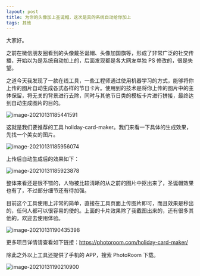 ```yaml
---
layout: post
title: 为你的头像加上圣诞帽，这次是真的系统自动给你加上
tags: 其他
---
```


大家好。

之前在微信朋友圈看到的头像戴圣诞帽、头像加国旗等，形成了非常广泛的社交传播，开始以为是系统自动加上的，后面发现都是各大网友单独 PS 修改的，很是失望。

之道今天我发现了一款在线工具，一些工程师通过使用机器学习的方式，能够将你上传的图片自动生成各式各样的节日卡片。使用到的技术是将你上传的图片中的主体保留，将无关的背景进行去除，同时与其他节日类的模板卡片进行拼接，最终达到自动生成图片的目的。

![image-20210131185441591](https://7465-test-3c9b5e-books-1301492295.tcb.qcloud.la/images/compress_image-20210131185441591.png)

这就是我们要推荐的工具 holiday-card-maker。我们来看一下具体的生成效果，先找一个美女的图片。

![image-20210131185956074](https://7465-test-3c9b5e-books-1301492295.tcb.qcloud.la/images/compress_image-20210131185956074.png)

上传后自动生成后的效果如下：

![image-20210131185923878](https://7465-test-3c9b5e-books-1301492295.tcb.qcloud.la/images/compress_image-20210131185923878.png)

整体来看还是很不错的，人物被比较清晰的从之前的图片中抠出来了，圣诞帽效果也有了，不过部分细节还有待加强。

目前这个工具使用上非常的简单，直接在工具页面上传图片即可，而且效果是秒出的，任何人都可以很容易的使的。上面的卡片效果除了我截图出来的，还有很多其他的，欢迎去使用体验。

![image-20210131190435398](https://7465-test-3c9b5e-books-1301492295.tcb.qcloud.la/images/compress_image-20210131190435398.png)

更多项目详情请查看如下链接：https://photoroom.com/holiday-card-maker/

除此之外以上工具还提供了手机的 APP，搜索 PhotoRoom 下载。

![image-20210131190210900](https://7465-test-3c9b5e-books-1301492295.tcb.qcloud.la/images/compress_image-20210131190210900.png)